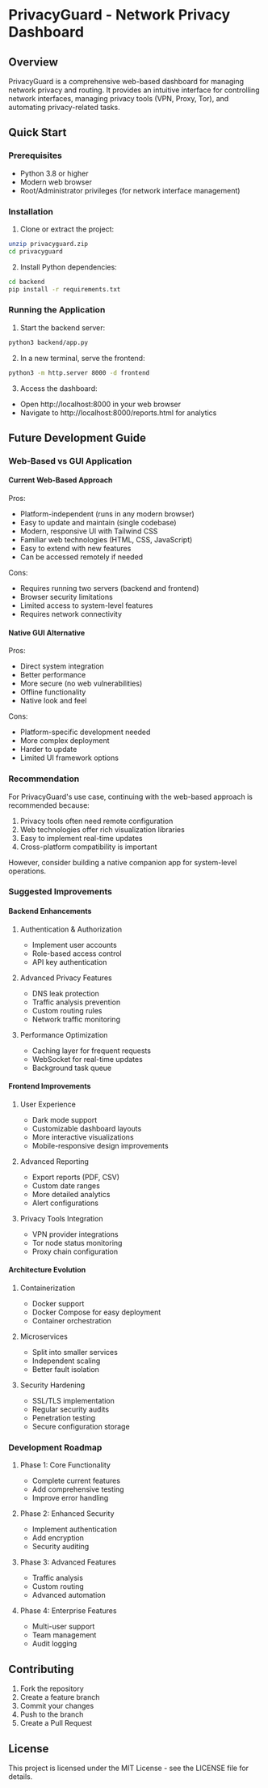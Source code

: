 # PrivacyGuard - Network Privacy Dashboard

## Overview
PrivacyGuard is a comprehensive web-based dashboard for managing network privacy and routing. It provides an intuitive interface for controlling network interfaces, managing privacy tools (VPN, Proxy, Tor), and automating privacy-related tasks.

## Quick Start

### Prerequisites
- Python 3.8 or higher
- Modern web browser
- Root/Administrator privileges (for network interface management)

### Installation
1. Clone or extract the project:
```bash
unzip privacyguard.zip
cd privacyguard
```

2. Install Python dependencies:
```bash
cd backend
pip install -r requirements.txt
```

### Running the Application
1. Start the backend server:
```bash
python3 backend/app.py
```

2. In a new terminal, serve the frontend:
```bash
python3 -m http.server 8000 -d frontend
```

3. Access the dashboard:
- Open http://localhost:8000 in your web browser
- Navigate to http://localhost:8000/reports.html for analytics

## Future Development Guide

### Web-Based vs GUI Application

#### Current Web-Based Approach
Pros:
- Platform-independent (runs in any modern browser)
- Easy to update and maintain (single codebase)
- Modern, responsive UI with Tailwind CSS
- Familiar web technologies (HTML, CSS, JavaScript)
- Easy to extend with new features
- Can be accessed remotely if needed

Cons:
- Requires running two servers (backend and frontend)
- Browser security limitations
- Limited access to system-level features
- Requires network connectivity

#### Native GUI Alternative
Pros:
- Direct system integration
- Better performance
- More secure (no web vulnerabilities)
- Offline functionality
- Native look and feel

Cons:
- Platform-specific development needed
- More complex deployment
- Harder to update
- Limited UI framework options

### Recommendation
For PrivacyGuard's use case, continuing with the web-based approach is recommended because:
1. Privacy tools often need remote configuration
2. Web technologies offer rich visualization libraries
3. Easy to implement real-time updates
4. Cross-platform compatibility is important

However, consider building a native companion app for system-level operations.

### Suggested Improvements

#### Backend Enhancements
1. Authentication & Authorization
   - Implement user accounts
   - Role-based access control
   - API key authentication

2. Advanced Privacy Features
   - DNS leak protection
   - Traffic analysis prevention
   - Custom routing rules
   - Network traffic monitoring

3. Performance Optimization
   - Caching layer for frequent requests
   - WebSocket for real-time updates
   - Background task queue

#### Frontend Improvements
1. User Experience
   - Dark mode support
   - Customizable dashboard layouts
   - More interactive visualizations
   - Mobile-responsive design improvements

2. Advanced Reporting
   - Export reports (PDF, CSV)
   - Custom date ranges
   - More detailed analytics
   - Alert configurations

3. Privacy Tools Integration
   - VPN provider integrations
   - Tor node status monitoring
   - Proxy chain configuration

#### Architecture Evolution
1. Containerization
   - Docker support
   - Docker Compose for easy deployment
   - Container orchestration

2. Microservices
   - Split into smaller services
   - Independent scaling
   - Better fault isolation

3. Security Hardening
   - SSL/TLS implementation
   - Regular security audits
   - Penetration testing
   - Secure configuration storage

### Development Roadmap
1. Phase 1: Core Functionality
   - Complete current features
   - Add comprehensive testing
   - Improve error handling

2. Phase 2: Enhanced Security
   - Implement authentication
   - Add encryption
   - Security auditing

3. Phase 3: Advanced Features
   - Traffic analysis
   - Custom routing
   - Advanced automation

4. Phase 4: Enterprise Features
   - Multi-user support
   - Team management
   - Audit logging

## Contributing
1. Fork the repository
2. Create a feature branch
3. Commit your changes
4. Push to the branch
5. Create a Pull Request

## License
This project is licensed under the MIT License - see the LICENSE file for details.

